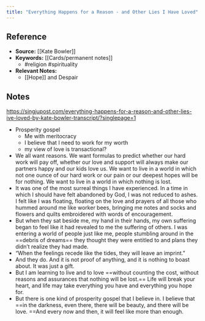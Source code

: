 ```yaml
---
title: "Everything Happens for a Reason - and Other Lies I Have Loved"
---
```

## Reference
- **Source:** [[Kate Bowler]]
- **Keywords:** [[Cards/permanent notes]]
	- #religion #spirituality 
- **Relevant Notes:** 
	- [[Hope]] and Despair

## Notes
https://singjupost.com/everything-happens-for-a-reason-and-other-lies-ive-loved-by-kate-bowler-transcript/?singlepage=1

- Prosperity gospel
	- Me with meritocracy
	- I believe that I need to work for my worth
	- my view of love is transactional?
- We all want reasons. We want formulas to predict whether our hard work will pay off, whether our love and support will always make our partners happy and our kids love us. We want to live in a world in which not one ounce of our hard work or our pain or our deepest hopes will be for nothing. We want to live in a world in which nothing is lost.
- It was one of the most surreal things I have experienced. In a time in which I should have felt abandoned by God, I was not reduced to ashes. I felt like I was floating, floating on the love and prayers of all those who hummed around me like worker bees, bringing me notes and socks and flowers and quilts embroidered with words of encouragement.
- But when they sat beside me, my hand in their hands, my own suffering began to feel like it had revealed to me the suffering of others. I was entering a world of people just like me, people stumbling around in the ==debris of dreams== they thought they were entitled to and plans they didn’t realize they had made.
- “When the feelings recede like the tides, they will leave an imprint.”
- And they do. And it is not proof of anything, and it is nothing to boast about. It was just a gift.
- But I am learning to live and to love ==without counting the cost, without reasons and assurances that nothing will be lost.== Life will break your heart, and life may take everything you have and everything you hope for.
- But there is one kind of prosperity gospel that I believe in. I believe that ==in the darkness, even there, there will be beauty, and there will be love. ==And every now and then, it will feel like more than enough.